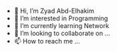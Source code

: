 - 👋 Hi, I’m Zyad Abd-Elhakim
- 👀 I’m interested in Programming
- 🌱 I’m currently learning Network
- 💞️ I’m looking to collaborate on ...
- 📫 How to reach me ...

<!---
zyad221122/zyad221122 is a ✨ special ✨ repository because its `README.md` (this file) appears on your GitHub profile.
You can click the Preview link to take a look at your changes.
--->
